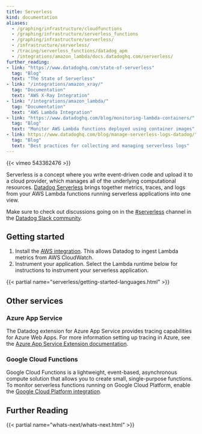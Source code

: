 ```yaml
---
title: Serverless
kind: documentation
aliases:
  - /graphing/infrastructure/cloudfunctions
  - /graphing/infrastructure/serverless_functions
  - /graphing/infrastructure/serverless/
  - /infrastructure/serverless/
  - /tracing/serverless_functions/datadog_apm
  - /integrations/amazon_lambda/docs.datadoghq.com/serverless/
further_reading:
- link: "https://www.datadoghq.com/state-of-serverless"
  tag: "Blog"
  text: "The State of Serverless"
- link: "/integrations/amazon_xray/"
  tag: "Documentation"
  text: "AWS X-Ray Integration"
- link: "/integrations/amazon_lambda/"
  tag: "Documentation"
  text: "AWS Lambda Integration"
- link: "https://www.datadoghq.com/blog/monitoring-lambda-containers/"
  tag: "Blog"
  text: "Monitor AWS Lambda functions deployed using container images"
- link: https://www.datadoghq.com/blog/manage-serverless-logs-datadog/"
  tag: "Blog"
  text: "Best practices for collecting and managing serverless logs"
---
```


{{< vimeo 543362476 >}}


Serverless is a concept where you write event-driven code and upload it to a cloud provider, which manages all of the underlying computational resources. [Datadog Serverless][1] brings together metrics, traces, and logs from your AWS Lambda functions running serverless applications into one view.

<div class="alert alert-info">Make sure to check out discussions going on in the <a href="https://datadoghq.slack.com/archives/CFDPB83M4">#serverless</a> channel in the <a href="https://chat.datadoghq.com/">Datadog Slack community</a>.</div>

## Getting started

1. Install the [AWS integration][2]. This allows Datadog to ingest Lambda metrics from AWS CloudWatch. 
2. Instrument your application. Select the Lambda runtime below for instructions to instrument your serverless application.

{{< partial name="serverless/getting-started-languages.html" >}}

## Other services

### Azure App Service

The Datadog extension for Azure App Service provides tracing capabilities for Azure Web Apps. For more information setting up tracing in Azure, see the [Azure App Service Extension documentation][3].

### Google Cloud Functions

Google Cloud Functions is a lightweight, event-based, asynchronous compute solution that allows you to create small, single-purpose functions. To monitor serverless functions running on Google Cloud Platform, enable the [Google Cloud Platform integration][4].

## Further Reading

{{< partial name="whats-next/whats-next.html" >}}

[1]: http://app.datadoghq.com/functions
[2]: /integrations/amazon_web_services/
[3]: /infrastructure/serverless/azure_app_services/#overview
[4]: /integrations/google_cloud_platform/
